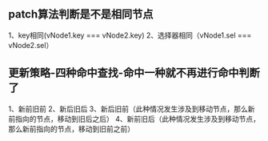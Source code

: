 ## patch算法判断是不是相同节点
1、key相同(vNode1.key === vNode2.key)
2、选择器相同（vNode1.sel === vNode2.sel）

## 更新策略-四种命中查找-命中一种就不再进行命中判断了
1、新前旧前
2、新后旧后
3、新后旧前（此种情况发生涉及到移动节点，那么新前指向的节点，移动到旧后之后）
4、新前旧后（此种情况发生涉及到移动节点，那么新前指向的节点，移动到旧前之前）
